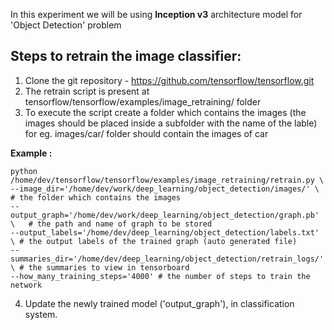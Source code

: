 In this experiment we will be using **Inception v3** architecture model for 'Object Detection' problem


## Steps to retrain the image classifier:

1. Clone the git repository - https://github.com/tensorflow/tensorflow.git
2. The retrain script is present at tensorflow/tensorflow/examples/image_retraining/ folder
3. To execute the script create a folder which contains the images (the images should be placed inside a subfolder with the name of the lable)
for eg. images/car/ folder should contain the images of car

**Example :**
```
python /home/dev/tensorflow/tensorflow/examples/image_retraining/retrain.py \
--image_dir='/home/dev/work/deep_learning/object_detection/images/' \   # the folder which contains the images
--output_graph='/home/dev/work/deep_learning/object_detection/graph.pb' \	# the path and name of graph to be stored
--output_labels='/home/dev/deep_learning/object_detection/labels.txt' \ # the output labels of the trained graph (auto generated file)
--summaries_dir='/home/dev/deep_learning/object_detection/retrain_logs/' \ # the summaries to view in tensorboard
--how_many_training_steps='4000' # the number of steps to train the network
```

4. Update the newly trained model ('output_graph'), in classification system.
